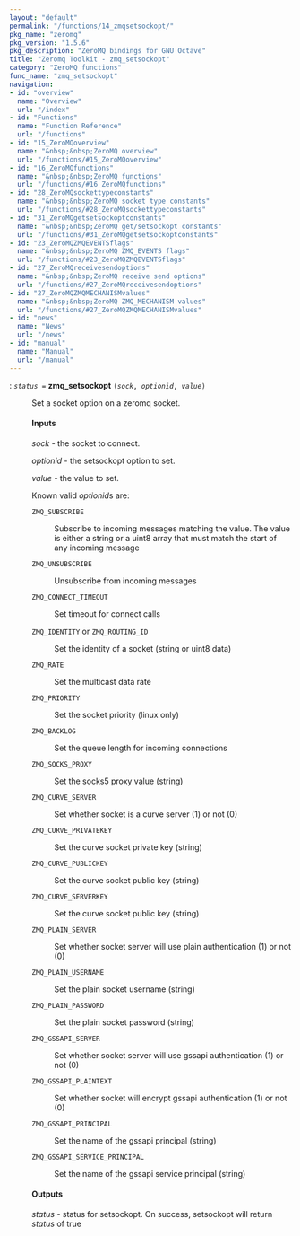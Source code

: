 ```yaml
---
layout: "default"
permalink: "/functions/14_zmqsetsockopt/"
pkg_name: "zeromq"
pkg_version: "1.5.6"
pkg_description: "ZeroMQ bindings for GNU Octave"
title: "Zeromq Toolkit - zmq_setsockopt"
category: "ZeroMQ functions"
func_name: "zmq_setsockopt"
navigation:
- id: "overview"
  name: "Overview"
  url: "/index"
- id: "Functions"
  name: "Function Reference"
  url: "/functions"
- id: "15_ZeroMQoverview"
  name: "&nbsp;&nbsp;ZeroMQ overview"
  url: "/functions/#15_ZeroMQoverview"
- id: "16_ZeroMQfunctions"
  name: "&nbsp;&nbsp;ZeroMQ functions"
  url: "/functions/#16_ZeroMQfunctions"
- id: "28_ZeroMQsockettypeconstants"
  name: "&nbsp;&nbsp;ZeroMQ socket type constants"
  url: "/functions/#28_ZeroMQsockettypeconstants"
- id: "31_ZeroMQgetsetsockoptconstants"
  name: "&nbsp;&nbsp;ZeroMQ get/setsockopt constants"
  url: "/functions/#31_ZeroMQgetsetsockoptconstants"
- id: "23_ZeroMQZMQEVENTSflags"
  name: "&nbsp;&nbsp;ZeroMQ ZMQ_EVENTS flags"
  url: "/functions/#23_ZeroMQZMQEVENTSflags"
- id: "27_ZeroMQreceivesendoptions"
  name: "&nbsp;&nbsp;ZeroMQ receive send options"
  url: "/functions/#27_ZeroMQreceivesendoptions"
- id: "27_ZeroMQZMQMECHANISMvalues"
  name: "&nbsp;&nbsp;ZeroMQ ZMQ_MECHANISM values"
  url: "/functions/#27_ZeroMQZMQMECHANISMvalues"
- id: "news"
  name: "News"
  url: "/news"
- id: "manual"
  name: "Manual"
  url: "/manual"
---
```

<dl class="first-deftypefn">
<dt class="deftypefn" id="index-zmq_005fsetsockopt"><span class="category-def">: </span><span><code class="def-type"><var class="var">status</var> =</code> <strong class="def-name">zmq_setsockopt</strong> <code class="def-code-arguments">(<var class="var">sock</var>, <var class="var">optionid</var>, <var class="var">value</var>)</code><a class="copiable-link" href='#index-zmq_005fsetsockopt'></a></span></dt>
<dd> 
<p>Set a socket option on a zeromq socket.
</p> 
<h4 class="subsubheading" id="Inputs">Inputs</h4>
<p><var class="var">sock</var> - the socket to connect.
</p> 
<p><var class="var">optionid</var> - the setsockopt option to set.
</p> 
<p><var class="var">value</var> - the value to set.
</p> 
<p>Known valid <var class="var">optionid</var>s are:
 </p><dl class="table">
<dt><code class="code">ZMQ_SUBSCRIBE</code></dt>
<dd><p>Subscribe to incoming messages matching the value. The value is either a string or a uint8 array that
 must match the start of any incoming message
 </p></dd>
<dt><code class="code">ZMQ_UNSUBSCRIBE</code></dt>
<dd><p>Unsubscribe from incoming messages
 </p></dd>
<dt><code class="code">ZMQ_CONNECT_TIMEOUT</code></dt>
<dd><p>Set timeout for connect calls
 </p></dd>
<dt><code class="code">ZMQ_IDENTITY</code> or <code class="code">ZMQ_ROUTING_ID</code></dt>
<dd><p>Set the identity of a socket (string or uint8 data)
 </p></dd>
<dt><code class="code">ZMQ_RATE</code></dt>
<dd><p>Set the multicast data rate
 </p></dd>
<dt><code class="code">ZMQ_PRIORITY</code></dt>
<dd><p>Set the socket priority (linux only)
 </p></dd>
<dt><code class="code">ZMQ_BACKLOG</code></dt>
<dd><p>Set the queue length for incoming connections
 </p></dd>
<dt><code class="code">ZMQ_SOCKS_PROXY</code></dt>
<dd><p>Set the socks5 proxy value (string)
 </p></dd>
<dt><code class="code">ZMQ_CURVE_SERVER</code></dt>
<dd><p>Set whether socket is a curve server (1) or not (0)
 </p></dd>
<dt><code class="code">ZMQ_CURVE_PRIVATEKEY</code></dt>
<dd><p>Set the curve socket private key (string)
 </p></dd>
<dt><code class="code">ZMQ_CURVE_PUBLICKEY</code></dt>
<dd><p>Set the curve socket public key (string)
 </p></dd>
<dt><code class="code">ZMQ_CURVE_SERVERKEY</code></dt>
<dd><p>Set the curve socket public key (string)
 </p></dd>
<dt><code class="code">ZMQ_PLAIN_SERVER</code></dt>
<dd><p>Set whether socket server will use plain authentication (1) or not (0)
 </p></dd>
<dt><code class="code">ZMQ_PLAIN_USERNAME</code></dt>
<dd><p>Set the plain socket username (string)
 </p></dd>
<dt><code class="code">ZMQ_PLAIN_PASSWORD</code></dt>
<dd><p>Set the plain socket password (string)
 </p></dd>
<dt><code class="code">ZMQ_GSSAPI_SERVER</code></dt>
<dd><p>Set whether socket server will use gssapi authentication (1) or not (0)
 </p></dd>
<dt><code class="code">ZMQ_GSSAPI_PLAINTEXT</code></dt>
<dd><p>Set whether socket will encrypt gssapi authentication (1) or not (0)
 </p></dd>
<dt><code class="code">ZMQ_GSSAPI_PRINCIPAL</code></dt>
<dd><p>Set the name of the gssapi principal (string)
 </p></dd>
<dt><code class="code">ZMQ_GSSAPI_SERVICE_PRINCIPAL</code></dt>
<dd><p>Set the name of the gssapi service principal (string)
 </p></dd>
</dl>
 
<h4 class="subsubheading" id="Outputs">Outputs</h4>
<p><var class="var">status</var> - status for setsockopt.
 On success, setsockopt will return <var class="var">status</var> of true 
</p> 
</dd></dl>